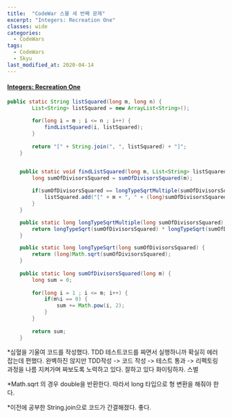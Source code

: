 ```yaml
---
title:  "CodeWar 스물 세 번째 문제"
excerpt: "Integers: Recreation One"
classes: wide
categories:
  - CodeWars
tags:
  - CodeWars
  - 5kyu
last_modified_at: 2020-04-14
---
```


#### [Integers: Recreation One](https://www.codewars.com/kata/55aa075506463dac6600010d)

```java
public static String listSquared(long m, long n) {
		List<String> listSquared = new ArrayList<String>();
		
		for(long i = m ; i <= n ; i++) {
			findListSquared(i, listSquared);
		}
		
		return "[" + String.join(", ", listSquared) + "]";
	}


	public static void findListSquared(long m, List<String> listSquared) {
		long sumOfDivisorsSquared = sumOfDivisorsSquared(m);
		
		if(sumOfDivisorsSquared == longTypeSqrtMultiple(sumOfDivisorsSquared)) {
			listSquared.add("[" + m + ", " + (long)sumOfDivisorsSquared + "]");
		}
	}

	public static long longTypeSqrtMultiple(long sumOfDivisorsSquared) {
		return longTypeSqrt(sumOfDivisorsSquared) * longTypeSqrt(sumOfDivisorsSquared);
	}

	public static long longTypeSqrt(long sumOfDivisorsSquared) {
		return (long)Math.sqrt(sumOfDivisorsSquared);
	}
	
	public static long sumOfDivisorsSquared(long m) {
		long sum = 0;
		
		for(long i = 1 ; i <= m; i++) {
			if(m%i == 0) {
				sum += Math.pow(i, 2);
			}
		}
		
		return sum;
	}
```

*심혈을 기울여 코드를 작성했다. TDD 테스트코드를 짜면서 실행하니까 확실히 에러 잡는데 편했다. 완벽하진 않지만 TDD작성 -> 코드 작성 -> 테스트 통과 -> 리펙토링 과정을 나름 지켜가며 짜보도록 노력하고 있다. 잘하고 있다 화이팅하자. 스벌

*Math.sqrt 의 경우 double을 반환한다. 따라서 long 타입으로 형 변환을 해줘야 한다. 

*이전에 공부한 String.join으로 코드가 간결해졌다. 좋다. 